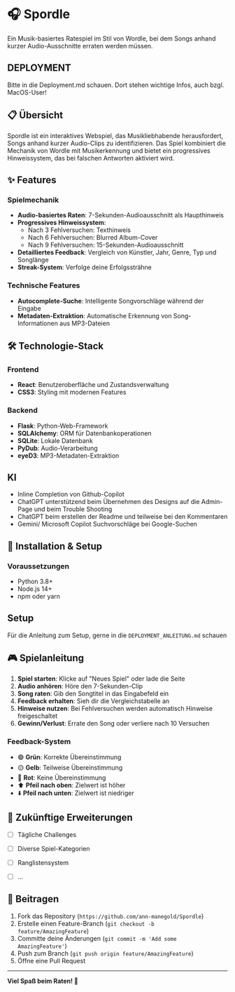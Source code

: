 # 🎧 Spordle

Ein Musik-basiertes Ratespiel im Stil von Wordle, bei dem Songs anhand kurzer Audio-Ausschnitte erraten werden müssen.

## DEPLOYMENT
Bitte in die Deployment.md schauen. Dort stehen wichtige Infos, auch bzgl. MacOS-User!

## 📋 Übersicht

Spordle ist ein interaktives Webspiel, das Musikliebhabende herausfordert, Songs anhand kurzer Audio-Clips zu identifizieren. Das Spiel kombiniert die Mechanik von Wordle mit Musikerkennung und bietet ein progressives Hinweissystem, das bei falschen Antworten aktiviert wird.

## ✨ Features

### Spielmechanik
- **Audio-basiertes Raten**: 7-Sekunden-Audioausschnitt als Haupthinweis
- **Progressives Hinweissystem**:
    - Nach 3 Fehlversuchen: Texthinweis
    - Nach 6 Fehlversuchen: Blurred Album-Cover
    - Nach 9 Fehlversuchen: 15-Sekunden-Audioausschnitt
- **Detailliertes Feedback**: Vergleich von Künstler, Jahr, Genre, Typ und Songlänge
- **Streak-System**: Verfolge deine Erfolgssträhne

### Technische Features
- **Autocomplete-Suche**: Intelligente Songvorschläge während der Eingabe
- **Metadaten-Extraktion**: Automatische Erkennung von Song-Informationen aus MP3-Dateien

## 🛠️ Technologie-Stack

### Frontend
- **React**: Benutzeroberfläche und Zustandsverwaltung
- **CSS3**: Styling mit modernen Features

### Backend
- **Flask**: Python-Web-Framework
- **SQLAlchemy**: ORM für Datenbankoperationen
- **SQLite**: Lokale Datenbank
- **PyDub**: Audio-Verarbeitung
- **eyeD3**: MP3-Metadaten-Extraktion

## KI
- Inline Completion von Github-Copilot
- ChatGPT unterstützend beim Übernehmen des Designs auf die Admin-Page und beim Trouble Shooting
- ChatGPT beim erstellen der Readme und teilweise bei den Kommentaren
- Gemini/ Microsoft Copilot Suchvorschläge bei Google-Suchen

## 🚀 Installation & Setup

### Voraussetzungen
- Python 3.8+
- Node.js 14+
- npm oder yarn

## Setup
Für die Anleitung zum Setup, gerne in die `DEPLOYMENT_ANLEITUNG.md` schauen

## 🎮 Spielanleitung

1. **Spiel starten**: Klicke auf "Neues Spiel" oder lade die Seite
2. **Audio anhören**: Höre den 7-Sekunden-Clip
3. **Song raten**: Gib den Songtitel in das Eingabefeld ein
4. **Feedback erhalten**: Sieh dir die Vergleichstabelle an
5. **Hinweise nutzen**: Bei Fehlversuchen werden automatisch Hinweise freigeschaltet
6. **Gewinn/Verlust**: Errate den Song oder verliere nach 10 Versuchen

### Feedback-System
- 🟢 **Grün**: Korrekte Übereinstimmung
- 🟡 **Gelb**: Teilweise Übereinstimmung
- 🔴 **Rot**: Keine Übereinstimmung
- ⬆️ **Pfeil nach oben**: Zielwert ist höher
- ⬇️ **Pfeil nach unten**: Zielwert ist niedriger

## 🎯 Zukünftige Erweiterungen

- [ ] Tägliche Challenges
- [ ] Diverse Spiel-Kategorien
- [ ] Ranglistensystem
- [ ] ...


## 🤝 Beitragen

1. Fork das Repository (`https://github.com/ann-manegold/Spordle`)
2. Erstelle einen Feature-Branch (`git checkout -b feature/AmazingFeature`)
3. Committe deine Änderungen (`git commit -m 'Add some AmazingFeature'`)
4. Push zum Branch (`git push origin feature/AmazingFeature`)
5. Öffne eine Pull Request

---

**Viel Spaß beim Raten! 🎵**
